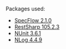 

Packages used:
* [SpecFlow 2.1.0](http://specflow.org/)
* [RestSharp 105.2.3](http://restsharp.org/)
* [NUnit 3.6.1](https://www.nunit.org/)
* [NLog 4.4.9](http://nlog-project.org/)
